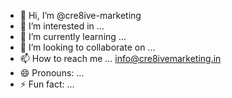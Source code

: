 - 👋 Hi, I’m @cre8ive-marketing
- 👀 I’m interested in ...
- 🌱 I’m currently learning ...
- 💞️ I’m looking to collaborate on ...
- 📫 How to reach me ... info@cre8ivemarketing.in
- 😄 Pronouns: ...
- ⚡ Fun fact: ...

<!---
cre8ive-marketing/cre8ive-marketing is a ✨ special ✨ repository because its `README.md` (this file) appears on your GitHub profile.
You can click the Preview link to take a look at your changes.
--->
